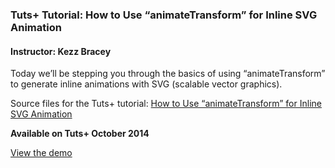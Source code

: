 ### Tuts+ Tutorial: How to Use “animateTransform” for Inline SVG Animation
#### Instructor: Kezz Bracey

Today we’ll be stepping you through the basics of using “animateTransform” to generate inline animations with SVG (scalable vector graphics).

Source files for the Tuts+ tutorial: [How to Use “animateTransform” for Inline SVG Animation](http://webdesign.tutsplus.com/tutorials/how-to-use-animatetransform-for-inline-svg-animation--cms-22296)

**Available on Tuts+ October 2014**

[View the demo](http://tutsplus.github.io/how-to-use-animatetransform-for-inline-svg-animation/loadericonexample.html)